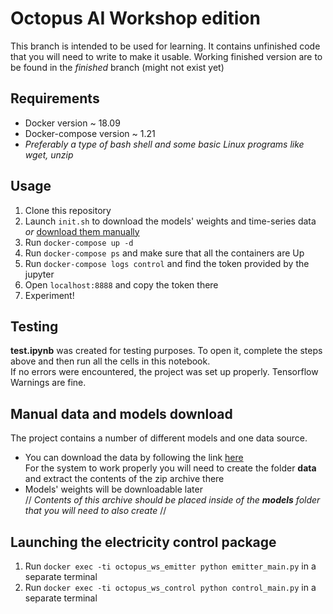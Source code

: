 # Octopus AI Workshop edition

This branch is intended to be used for learning. It contains unfinished code that you will need to write to make it usable. 
Working finished version are to be found in the *finished* branch (might not exist yet) 
 

## Requirements
- Docker version ~ 18.09
- Docker-compose version ~ 1.21
- *Preferably a type of bash shell and some basic Linux programs like wget, unzip*  

## Usage
1. Clone this repository
2. Launch `init.sh` to download the models' weights and time-series data _or_ [download them manually](#manual-data-and-models-download) 
3. Run `docker-compose up -d`
4. Run `docker-compose ps` and make sure that all the containers are Up   
5. Run `docker-compose logs control` and find the token provided by the jupyter
6. Open `localhost:8888` and copy the token there
7. Experiment!


## Testing
**test.ipynb** was created for testing purposes. To open it, complete the steps above and then run all the cells in this notebook.  
If no errors were encountered, the project was set up properly. Tensorflow Warnings are fine.

## Manual data and models download
The project contains a number of different models and one data source.  
* You can download the data by following the link [here](https://archive.ics.uci.edu/ml/machine-learning-databases/00235/household_power_consumption.zip)   
For the system to work properly you will need to create the folder **data** and extract the contents of the zip archive there   
* Models' weights will be downloadable later  
// _Contents of this archive should be placed inside of the **models** folder that you will need to also create_ // 

## Launching the electricity control package
1. Run `docker exec -ti octopus_ws_emitter python emitter_main.py` in a separate terminal
2. Run `docker exec -ti octopus_ws_control python control_main.py` in a separate terminal
